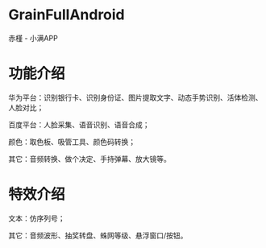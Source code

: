 # GrainFullAndroid
赤槿 - 小满APP

# 功能介绍

华为平台：识别银行卡、识别身份证、图片提取文字、动态手势识别、活体检测、人脸对比；

百度平台：人脸采集、语音识别、语音合成；

颜色：取色板、吸管工具、颜色码转换；

其它：音频转换、做个决定、手持弹幕、放大镜等。

# 特效介绍
文本：仿序列号；

其它：音频波形、抽奖转盘、蛛网等级、悬浮窗口/按钮。